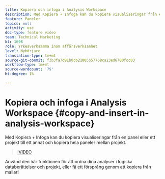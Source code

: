 ```yaml
---
title: Kopiera och infoga i Analysis Workspace
description: Med Kopiera + Infoga kan du kopiera visualiseringar från en panel eller ett projekt till ett annat och kopiera hela paneler mellan projekt.
feature: Paneler
topics: null
activity: use
doc-type: feature video
team: Technical Marketing
kt: 1698
role: Yrkesverksamma inom affärsverksamhet
level: Nybörjare
translation-type: tm+mt
source-git-commit: f3b3fa7d91b0cb21005b57768ca23ed6700fcc03
workflow-type: tm+mt
source-wordcount: '79'
ht-degree: 1%

---
```



# Kopiera och infoga i Analysis Workspace {#copy-and-insert-in-analysis-workspace}

Med Kopiera + Infoga kan du kopiera visualiseringar från en panel eller ett projekt till ett annat och kopiera hela paneler mellan projekt.

>[!VIDEO](https://video.tv.adobe.com/v/23230/?quality=12)

Använd den här funktionen för att ordna dina analyser i logiska databerättelser och projekt, eller få ett försprång genom att kopiera från mallar!
